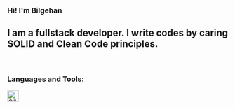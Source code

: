 ### Hi! I'm Bilgehan

## I am a fullstack developer. I write codes by caring SOLID and Clean Code principles.

<br />

### Languages and Tools:

[<img align="left" alt="C#" width="26px" src="https://w7.pngwing.com/pngs/340/226/png-transparent-purple-and-white-logo-c-computer-programming-software-development-programmer-marklogic-coder-miscellaneous-purple-class.png" />][csharp]

<br />
<br />


[csharp]: https://tr.wikipedia.org/wiki/C_Sharp
[java]: https://tr.wikipedia.org/wiki/Java_(programlama_dili)
